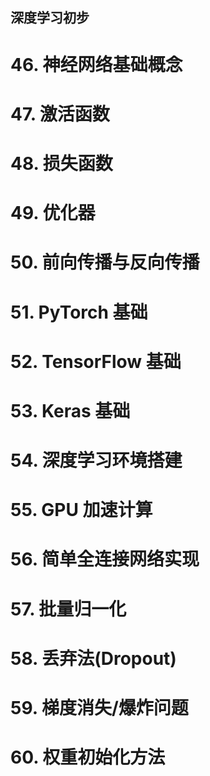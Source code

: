 ## 深度学习初步

  

# 46. 神经网络基础概念

# 47. 激活函数

# 48. 损失函数

# 49. 优化器

# 50. 前向传播与反向传播

# 51. PyTorch 基础

# 52. TensorFlow 基础

# 53. Keras 基础

# 54. 深度学习环境搭建

# 55. GPU 加速计算

# 56. 简单全连接网络实现

# 57. 批量归一化

# 58. 丢弃法(Dropout)

# 59. 梯度消失/爆炸问题

# 60. 权重初始化方法
